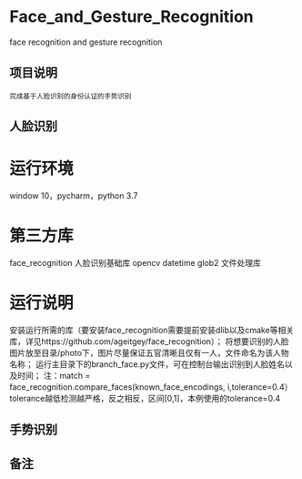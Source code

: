 # Face_and_Gesture_Recognition
face recognition and gesture recognition
## 项目说明
	完成基于人脸识别的身份认证的手势识别
## 人脸识别
# 运行环境 
window 10，pycharm，python 3.7
# 第三方库
face_recognition 人脸识别基础库
opencv 
datetime 
glob2 文件处理库
# 运行说明
安装运行所需的库（要安装face_recognition需要提前安装dlib以及cmake等相关库，详见https://github.com/ageitgey/face_recognition）；
将想要识别的人脸图片放至目录/photo下，图片尽量保证五官清晰且仅有一人，文件命名为该人物名称；
运行主目录下的branch_face.py文件，可在控制台输出识别到人脸姓名以及时间；
注：match = face_recognition.compare_faces(known_face_encodings, i,tolerance=0.4） tolerance越低检测越严格，反之相反，区间[0,1]，本例使用的tolerance=0.4
## 手势识别

## 备注
